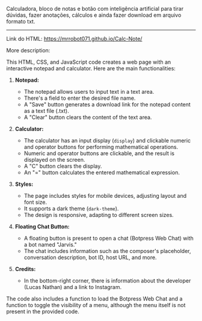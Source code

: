 Calculadora, bloco de notas e botão com inteligência artificial para tirar dúvidas, fazer anotações, cálculos e ainda fazer download em arquivo formato txt.
_______________________

Link do HTML: 
https://mrrobot071.github.io/Calc-Note/

More description:

This HTML, CSS, and JavaScript code creates a web page with an interactive notepad and calculator. Here are the main functionalities:

1. **Notepad:**
   - The notepad allows users to input text in a text area.
   - There's a field to enter the desired file name.
   - A "Save" button generates a download link for the notepad content as a text file (.txt).
   - A "Clear" button clears the content of the text area.

2. **Calculator:**
   - The calculator has an input display (`display`) and clickable numeric and operator buttons for performing mathematical operations.
   - Numeric and operator buttons are clickable, and the result is displayed on the screen.
   - A "C" button clears the display.
   - An "=" button calculates the entered mathematical expression.

3. **Styles:**
   - The page includes styles for mobile devices, adjusting layout and font size.
   - It supports a dark theme (`dark-theme`).
   - The design is responsive, adapting to different screen sizes.

4. **Floating Chat Button:**
   - A floating button is present to open a chat (Botpress Web Chat) with a bot named "Jarvis."
   - The chat includes information such as the composer's placeholder, conversation description, bot ID, host URL, and more.

5. **Credits:**
   - In the bottom-right corner, there is information about the developer (Lucas Nathan) and a link to Instagram.

The code also includes a function to load the Botpress Web Chat and a function to toggle the visibility of a menu, although the menu itself is not present in the provided code.